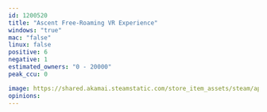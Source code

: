 ```yaml
---
id: 1200520
title: "Ascent Free-Roaming VR Experience"
windows: "true"
mac: "false"
linux: false
positive: 6
negative: 1
estimated_owners: "0 - 20000"
peak_ccu: 0

image: https://shared.akamai.steamstatic.com/store_item_assets/steam/apps/1200520/header.jpg?t=1637367369
opinions:
---
```

